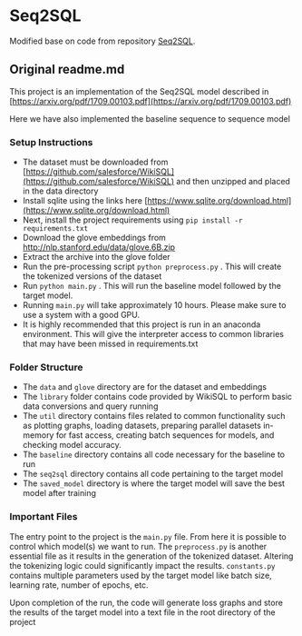 # Seq2SQL
Modified base on code from repository [Seq2SQL](https://github.com/tiwarikajal/Seq2SQL--Natural-Language-sentences-to-SQL-Queries).

## Original readme.md
This project is an implementation of the Seq2SQL model described in [https://arxiv.org/pdf/1709.00103.pdf](https://arxiv.org/pdf/1709.00103.pdf)

Here we have also implemented the baseline sequence to sequence model


### Setup Instructions
- The dataset must be downloaded from [https://github.com/salesforce/WikiSQL](https://github.com/salesforce/WikiSQL) and then unzipped and placed in the data directory
- Install sqlite using the links here [https://www.sqlite.org/download.html](https://www.sqlite.org/download.html)
- Next, install the project requirements using `pip install -r requirements.txt`
- Download the glove embeddings from http://nlp.stanford.edu/data/glove.6B.zip
- Extract the archive into the glove folder
- Run the pre-processing script `python preprocess.py` . This will create the tokenized versions of the dataset
- Run `python main.py` . This will run the baseline model followed by the target model.
- Running `main.py` will take approximately 10 hours. Please make sure to use a system with a good GPU.
- It is highly recommended that this project is run in an anaconda environment. This will give the interpreter access to common libraries that may have been missed in requirements.txt


### Folder Structure
- The `data` and `glove` directory are for the dataset and embeddings
- The `library` folder contains code provided by WikiSQL to perform basic data conversions and query running
- The `util` directory contains files related to common functionality such as plotting graphs, loading datasets, preparing parallel datasets in-memory for fast access, creating batch sequences for models, and checking model accuracy.
- The `baseline` directory contains all code necessary for the baseline to run
- The `seq2sql` directory contains all code pertaining to the target model 
- The `saved_model` directory is where the target model will save the best model after training


### Important Files
The entry point to the project is the `main.py`  file. From here it is possible to control which model(s) we want to run. The `preprocess.py` is another essential file as it results in the generation of the tokenized dataset. Altering the tokenizing logic could significantly impact the results. `constants.py` contains multiple parameters used by the target model like batch size, learning rate, number of epochs, etc.

Upon completion of the run, the code will generate loss graphs and store the results of the target model into a text file in the root directory of the project